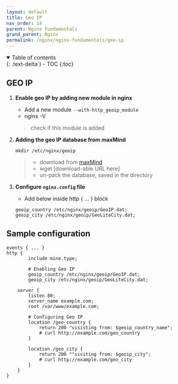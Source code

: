 ```yaml
---
layout: default    
title: Geo IP
nav_order: 14
parent: Nginx Fundamentals
grand_parent: Nginx
permalink: /nginx/nginx-fundamentals/geo-ip
---
```

<details open markdown="block">
  <summary>
    Table of contents
  </summary>
  {: .text-delta }
- TOC
{:toc}
</details>

## GEO IP 
1. **Enable geo IP by adding new module in nginx** 

   * Add a new module `--with-http_geoip_module`
   * nginx -V 
   > check if this module is added 

2. **Adding the geo IP database from maxMind** 
    ```
    mkdir /etc/nginx/geoip 
    ```
    >* download from [maxMind](https://dev.maxmind.com)
    >* wget [download-able URL here] 
    >* un-pack the database, saved in the directory 

3. **Configure `nginx.config` file** 

   * Add below inside http { ... } block

   ```
   geoip_country /etc/nginx/geoip/GeoIP.dat;
   geoip_city /etc/nginx/geoip/GeoLiteCity.dat;
   ```

## Sample configuration 

```nginx 
events { ... }
http {
        include mine.type; 

        # Enabling Geo IP 
        geoip_country /etc/nginx/geoip/GeoIP.dat;
        geoip_city /etc/nginx/geoip/GeoLiteCity.dat;
    
    server {
        listen 80;
        server_name example.com;
        root /var/www/example.com; 

        # Configuring Geo IP
        location /geo_country {
            return 200 "visisting from: $geoip_country_name";
            # curl http://example.com/geo_country
        }

        location /geo_city {
            return 200 ""visiting from: $geoip_city";
            # curl http://example.com/geo_city
        } 
    }
}
```
